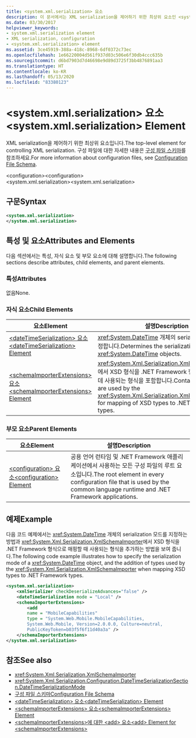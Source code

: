 ```yaml
---
title: <system.xml.serialization> 요소
description: 이 문서에서는 XML serialization을 제어하기 위한 최상위 요소인 <system.xml.serialization> 요소에 대해 설명합니다.
ms.date: 03/30/2017
helpviewer_keywords:
- system.xml.serialization element
- XML serialization, configuration
- <system.xml.serialization> element
ms.assetid: 3ce45919-388a-418c-8968-6df0372c73ec
ms.openlocfilehash: 1e66220004d561f937d03c506e6f30db4ccc635b
ms.sourcegitcommit: d6bd7903d7d46698e9d89d3725f3bb4876891aa3
ms.translationtype: HT
ms.contentlocale: ko-KR
ms.lasthandoff: 05/13/2020
ms.locfileid: "83380123"
---
```

# <a name="systemxmlserialization-element"></a><span data-ttu-id="8bb34-103">\<system.xml.serialization> 요소</span><span class="sxs-lookup"><span data-stu-id="8bb34-103">\<system.xml.serialization> Element</span></span>

<span data-ttu-id="8bb34-104">XML serialization을 제어하기 위한 최상위 요소입니다.</span><span class="sxs-lookup"><span data-stu-id="8bb34-104">The top-level element for controlling XML serialization.</span></span> <span data-ttu-id="8bb34-105">구성 파일에 대한 자세한 내용은 [구성 파일 스키마](../../../docs/framework/configure-apps/file-schema/index.md)를 참조하세요.</span><span class="sxs-lookup"><span data-stu-id="8bb34-105">For more information about configuration files, see [Configuration File Schema](../../../docs/framework/configure-apps/file-schema/index.md).</span></span>

<span data-ttu-id="8bb34-106">\<configuration></span><span class="sxs-lookup"><span data-stu-id="8bb34-106">\<configuration></span></span>\
<span data-ttu-id="8bb34-107">\<system.xml.serialization></span><span class="sxs-lookup"><span data-stu-id="8bb34-107">\<system.xml.serialization></span></span>

## <a name="syntax"></a><span data-ttu-id="8bb34-108">구문</span><span class="sxs-lookup"><span data-stu-id="8bb34-108">Syntax</span></span>

```xml
<system.xml.serialization>
</system.xml.serialization>
```

## <a name="attributes-and-elements"></a><span data-ttu-id="8bb34-109">특성 및 요소</span><span class="sxs-lookup"><span data-stu-id="8bb34-109">Attributes and Elements</span></span>

<span data-ttu-id="8bb34-110">다음 섹션에서는 특성, 자식 요소 및 부모 요소에 대해 설명합니다.</span><span class="sxs-lookup"><span data-stu-id="8bb34-110">The following sections describe attributes, child elements, and parent elements.</span></span>

### <a name="attributes"></a><span data-ttu-id="8bb34-111">특성</span><span class="sxs-lookup"><span data-stu-id="8bb34-111">Attributes</span></span>

<span data-ttu-id="8bb34-112">없음</span><span class="sxs-lookup"><span data-stu-id="8bb34-112">None.</span></span>

### <a name="child-elements"></a><span data-ttu-id="8bb34-113">자식 요소</span><span class="sxs-lookup"><span data-stu-id="8bb34-113">Child Elements</span></span>

|<span data-ttu-id="8bb34-114">요소</span><span class="sxs-lookup"><span data-stu-id="8bb34-114">Element</span></span>|<span data-ttu-id="8bb34-115">설명</span><span class="sxs-lookup"><span data-stu-id="8bb34-115">Description</span></span>|
|-------------|-----------------|
|[<span data-ttu-id="8bb34-116">\<dateTimeSerialization> 요소</span><span class="sxs-lookup"><span data-stu-id="8bb34-116">\<dateTimeSerialization> Element</span></span>](../../../docs/standard/serialization/datetimeserialization-element.md)|<span data-ttu-id="8bb34-117"><xref:System.DateTime> 개체의 serialization 모드를 결정합니다.</span><span class="sxs-lookup"><span data-stu-id="8bb34-117">Determines the serialization mode of <xref:System.DateTime> objects.</span></span>|
|[<span data-ttu-id="8bb34-118">\<schemaImporterExtensions> 요소</span><span class="sxs-lookup"><span data-stu-id="8bb34-118">\<schemaImporterExtensions> Element</span></span>](../../../docs/standard/serialization/schemaimporterextensions-element.md)|<span data-ttu-id="8bb34-119"><xref:System.Xml.Serialization.XmlSchemaImporter>에서 XSD 형식을 .NET Framework 형식으로 매핑하는 데 사용되는 형식을 포함합니다.</span><span class="sxs-lookup"><span data-stu-id="8bb34-119">Contains types that are used by the <xref:System.Xml.Serialization.XmlSchemaImporter> for mapping of XSD types to .NET Framework types.</span></span>|

### <a name="parent-elements"></a><span data-ttu-id="8bb34-120">부모 요소</span><span class="sxs-lookup"><span data-stu-id="8bb34-120">Parent Elements</span></span>

|<span data-ttu-id="8bb34-121">요소</span><span class="sxs-lookup"><span data-stu-id="8bb34-121">Element</span></span>|<span data-ttu-id="8bb34-122">설명</span><span class="sxs-lookup"><span data-stu-id="8bb34-122">Description</span></span>|
|-------------|-----------------|
|[<span data-ttu-id="8bb34-123">\<configuration> 요소</span><span class="sxs-lookup"><span data-stu-id="8bb34-123">\<configuration> Element</span></span>](../../../docs/framework/configure-apps/file-schema/configuration-element.md)|<span data-ttu-id="8bb34-124">공용 언어 런타임 및 .NET Framework 애플리케이션에서 사용하는 모든 구성 파일의 루트 요소입니다.</span><span class="sxs-lookup"><span data-stu-id="8bb34-124">The root element in every configuration file that is used by the common language runtime and .NET Framework applications.</span></span>|

## <a name="example"></a><span data-ttu-id="8bb34-125">예제</span><span class="sxs-lookup"><span data-stu-id="8bb34-125">Example</span></span>

<span data-ttu-id="8bb34-126">다음 코드 예제에서는 <xref:System.DateTime> 개체의 serialization 모드를 지정하는 방법과 <xref:System.Xml.Serialization.XmlSchemaImporter>에서 XSD 형식을 .NET Framework 형식으로 매핑할 때 사용되는 형식을 추가하는 방법을 보여 줍니다.</span><span class="sxs-lookup"><span data-stu-id="8bb34-126">The following code example illustrates how to specify the serialization mode of a <xref:System.DateTime> object, and the addition of types used by the <xref:System.Xml.Serialization.XmlSchemaImporter> when mapping XSD types to .NET Framework types.</span></span>

```xml
<system.xml.serialization>
    <xmlSerializer checkDeserializeAdvances="false" />
    <dateTimeSerialization mode = "Local" />
    <schemaImporterExtensions>
        <add
        name = "MobileCapabilities"
        type = "System.Web.Mobile.MobileCapabilities,
        System.Web.Mobile, Version=2.0.0.0, Culture=neutral,
        PublicKeyToken=b03f5f6f11d40a3a" />
    </schemaImporterExtensions>
</system.xml.serialization>
```

## <a name="see-also"></a><span data-ttu-id="8bb34-127">참조</span><span class="sxs-lookup"><span data-stu-id="8bb34-127">See also</span></span>

- <xref:System.Xml.Serialization.XmlSchemaImporter>
- <xref:System.Xml.Serialization.Configuration.DateTimeSerializationSection.DateTimeSerializationMode>
- [<span data-ttu-id="8bb34-128">구성 파일 스키마</span><span class="sxs-lookup"><span data-stu-id="8bb34-128">Configuration File Schema</span></span>](../../../docs/framework/configure-apps/file-schema/index.md)
- [<span data-ttu-id="8bb34-129">\<dateTimeSerialization> 요소</span><span class="sxs-lookup"><span data-stu-id="8bb34-129">\<dateTimeSerialization> Element</span></span>](../../../docs/standard/serialization/datetimeserialization-element.md)
- [<span data-ttu-id="8bb34-130">\<schemaImporterExtensions> 요소</span><span class="sxs-lookup"><span data-stu-id="8bb34-130">\<schemaImporterExtensions> Element</span></span>](../../../docs/standard/serialization/schemaimporterextensions-element.md)
- [<span data-ttu-id="8bb34-131">\<schemaImporterExtensions>에 대한 \<add> 요소</span><span class="sxs-lookup"><span data-stu-id="8bb34-131">\<add> Element for \<schemaImporterExtensions></span></span>](../../../docs/standard/serialization/add-element-for-schemaimporterextensions.md)
